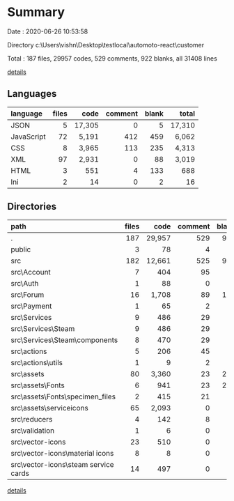 # Summary

Date : 2020-06-26 10:53:58

Directory c:\Users\vishn\Desktop\testlocal\automoto-react\customer

Total : 187 files,  29957 codes, 529 comments, 922 blanks, all 31408 lines

[details](details.md)

## Languages
| language | files | code | comment | blank | total |
| :--- | ---: | ---: | ---: | ---: | ---: |
| JSON | 5 | 17,305 | 0 | 5 | 17,310 |
| JavaScript | 72 | 5,191 | 412 | 459 | 6,062 |
| CSS | 8 | 3,965 | 113 | 235 | 4,313 |
| XML | 97 | 2,931 | 0 | 88 | 3,019 |
| HTML | 3 | 551 | 4 | 133 | 688 |
| Ini | 2 | 14 | 0 | 2 | 16 |

## Directories
| path | files | code | comment | blank | total |
| :--- | ---: | ---: | ---: | ---: | ---: |
| . | 187 | 29,957 | 529 | 922 | 31,408 |
| public | 3 | 78 | 4 | 8 | 90 |
| src | 182 | 12,661 | 525 | 912 | 14,098 |
| src\Account | 7 | 404 | 95 | 42 | 541 |
| src\Auth | 1 | 88 | 0 | 10 | 98 |
| src\Forum | 16 | 1,708 | 89 | 115 | 1,912 |
| src\Payment | 1 | 65 | 2 | 3 | 70 |
| src\Services | 9 | 486 | 29 | 56 | 571 |
| src\Services\Steam | 9 | 486 | 29 | 56 | 571 |
| src\Services\Steam\components | 8 | 470 | 29 | 53 | 552 |
| src\actions | 5 | 206 | 45 | 29 | 280 |
| src\actions\utils | 1 | 9 | 2 | 3 | 14 |
| src\assets | 80 | 3,360 | 23 | 295 | 3,678 |
| src\assets\Fonts | 6 | 941 | 23 | 222 | 1,186 |
| src\assets\Fonts\specimen_files | 2 | 415 | 21 | 90 | 526 |
| src\assets\serviceicons | 65 | 2,093 | 0 | 65 | 2,158 |
| src\reducers | 4 | 142 | 8 | 19 | 169 |
| src\validation | 1 | 6 | 0 | 2 | 8 |
| src\vector-icons | 23 | 510 | 0 | 15 | 525 |
| src\vector-icons\material icons | 8 | 8 | 0 | 0 | 8 |
| src\vector-icons\steam service cards | 14 | 497 | 0 | 14 | 511 |

[details](details.md)